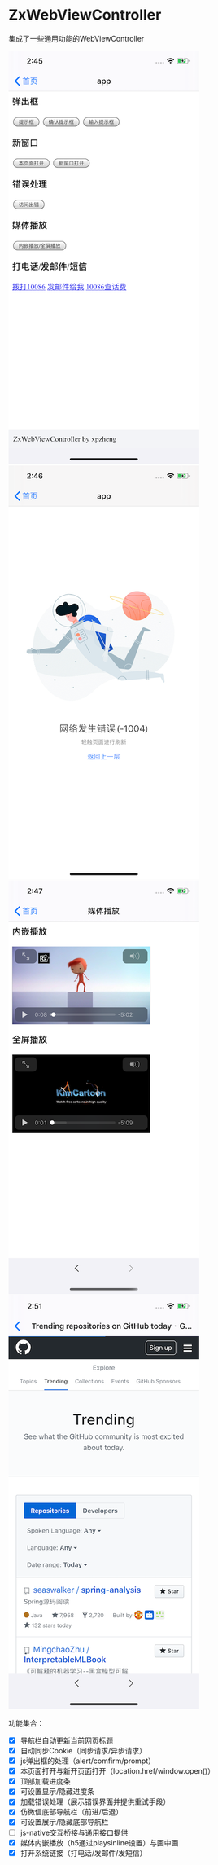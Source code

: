 # ZxWebViewController
集成了一些通用功能的WebViewController

![index](images/index.png)![error](images/error.png)![media play](images/play.png)![navigate](images/navigate.png)



功能集合：
- [x] 导航栏自动更新当前网页标题
- [x] 自动同步Cookie（同步请求/异步请求）
- [x] js弹出框的处理（alert/comfirm/prompt）
- [x] 本页面打开与新开页面打开（location.href/window.open()） 
- [x] 顶部加载进度条
- [x] 可设置显示/隐藏进度条
- [x] 加载错误处理（展示错误界面并提供重试手段）
- [x] 仿微信底部导航栏（前进/后退） 
- [x] 可设置展示/隐藏底部导航栏
- [ ] js-native交互桥接与通用接口提供
- [x] 媒体内嵌播放（h5通过playsinline设置）与画中画
- [x] 打开系统链接（打电话/发邮件/发短信）